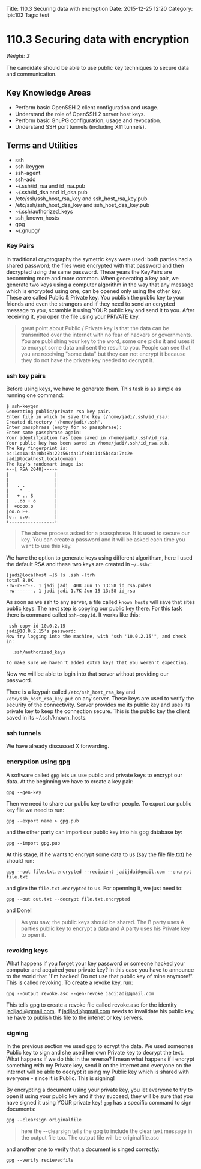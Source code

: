 Title: 110.3 Securing data with encryption
Date: 2015-12-25 12:20
Category: lpic102
Tags: test

# 110.3 Securing data with encryption
*Weight: 3*

The candidate should be able to use public key techniques to secure data and communication.

## Key Knowledge Areas
- Perform basic OpenSSH 2 client configuration and usage.
- Understand the role of OpenSSH 2 server host keys.
- Perform basic GnuPG configuration, usage and revocation.
- Understand SSH port tunnels (including X11 tunnels).

## Terms and Utilities
- ssh
- ssh-keygen
- ssh-agent
- ssh-add
- ~/.ssh/id_rsa and id_rsa.pub
- ~/.ssh/id_dsa and id_dsa.pub
- /etc/ssh/ssh_host_rsa_key and ssh_host_rsa_key.pub
- /etc/ssh/ssh_host_dsa_key and ssh_host_dsa_key.pub
- ~/.ssh/authorized_keys
- ssh_known_hosts
- gpg
- ~/.gnupg/

### Key Pairs
In traditional cryptography the symetric keys were used: both parties had a shared password; the files were encrypted with that password and then decrypted using the same password. These years the KeyPairs are becomming more and more common. When generating a key pair, we generate two keys using a computer algorithm in the way that any message which is encrypted using one, can be opened only using the other key. These are called Public & Private key. You publish the public key to your friends and even the strangers and if they need to send an ecrypted message to you, scramble it using YOUR public key and send it to you. After receiving it, you open the file using your PRIVATE key.

> great point about Public / Private key is that the data can be transmitted over the internet with no fear of hackers or governments. You are publishing your key to the word, some one picks it and uses it to encrypt some data and sent the result to you. People can see that you are receiving "some data" but they can not encrypt it because they do not have the private key needed to decrypt it.


### ssh key pairs
Before using keys, we have to generate them. This task is as simple as running one command:

````
$ ssh-keygen
Generating public/private rsa key pair.
Enter file in which to save the key (/home/jadi/.ssh/id_rsa):
Created directory '/home/jadi/.ssh'.
Enter passphrase (empty for no passphrase):
Enter same passphrase again:
Your identification has been saved in /home/jadi/.ssh/id_rsa.
Your public key has been saved in /home/jadi/.ssh/id_rsa.pub.
The key fingerprint is:
bc:1c:1a:da:0b:8b:22:56:da:1f:68:14:5b:da:7e:2e jadi@localhost.localdomain
The key's randomart image is:
+--[ RSA 2048]----+
|                 |
|                 |
|   . .           |
|    *  .         |
|   + .. S        |
|  ..oo + o       |
|  +oooo.o        |
|oo.o E+.         |
|o.. o.o.         |
+-----------------+
````

> The above process asked for a prassphrase. It is used to secure our key. You can create a password and it will be asked each time you want to use this key.

We have the option to generate keys using different algorithsm, here I used the default RSA and these two keys are created in `~/.ssh/`:

````
[jadi@localhost ~]$ ls .ssh -ltrh
total 8.0K
-rw-r--r--. 1 jadi jadi  408 Jun 15 13:58 id_rsa.pubss
-rw-------. 1 jadi jadi 1.7K Jun 15 13:58 id_rsa
````

As soon as we ssh to any server, a file called `known_hosts` will save that sites public keys. The next step is copying our public key there. For this task there is command called `ssh-copyid`. It works like this:

````
 ssh-copy-id 10.0.2.15
jadi@10.0.2.15's password:
Now try logging into the machine, with "ssh '10.0.2.15'", and check in:

  .ssh/authorized_keys

to make sure we haven't added extra keys that you weren't expecting.
````

Now we will be able to login into that server without providing our password.

There is a keypair called `/etc/ssh_host_rsa_key` and `/etc/ssh_host_rsa_key.pub` on any server. These keys are used to verify the security of the connectivity. Server provides me its public key and uses its private key to keep the connection secure. This is the public key the client saved in its ~/.ssh/known_hosts.


### ssh tunnels
We have already discussed X forwarding.

### encryption using gpg
A software called `gpg` lets us use public and private keys to encrypt our data. At the beginning we have to create a key pair:

````
gpg --gen-key
````

Then we need to share our public key to other people. To export our public key file we need to run:

````
gpg --export name > gpg.pub
````

and the other party can import our public key into his gpg database by:

````
gpg --import gpg.pub
````

At this stage, if he wants to encrypt some data to us (say the file file.txt) he should run:

````
gpg --out file.txt.encrypted --recipient jadijdai@gmail.com --encrypt file.txt
````

and give the `file.txt.encrypted` to us. For openning it, we just need to:

````
gpg --out out.txt --decrypt file.txt.encrypted
````

and Done!

> As you saw, the public keys should be shared. The B party uses A parties public key to encrypt a data and A party uses his Private key to open it.

### revoking keys
What happens if you forget your key password or someone hacked your computer and acquired your private key? In this case you have to announce to the world that "I'm hacked! Do not use that public key of mine anymore!". This is called revoking. To create a revoke key, run:

````
gpg --output revoke.asc --gen-revoke jadijadi@gmail.com
````

This tells gpg to create a revoke file called revoke.asc for the identity jadijadi@gmail.com. If jadijadi@gmail.com needs to invalidate his public key, he have to publish this file to the intenet or key servers.

### signing
In the previous section we used gpg to ecrypt the data. We used someones Public key to sign and she used her own Private key to decrypt the text. What happens if we do this in the reverse? I mean what happens if I encrypt something with my Private key, send it on the internet and everyone on the internet will be able to decrypt it using my Public key which is shared with everyone - since it is Public. This is signing!

By encrypting a document using your private key, you let everyone to try to open it using your public key and if they succeed, they will be sure that you have signed it using YOUR private key! `gpg` has a specific command to sign documents:

````
gpg --clearsign originalfile
````

> here the --clearsign tells the gpg to include the clear text message in the output file too. The output file will be originalfile.asc


and another one to verify that a document is singed correctly:

````
gpg --verify recievedfile
````
